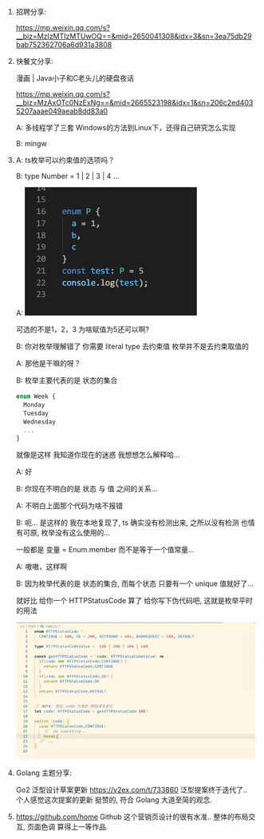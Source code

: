 1. 招聘分享:

   https://mp.weixin.qq.com/s?__biz=MzIzMTIzMTUwOQ==&mid=2650041308&idx=3&sn=3ea75db29bab752362706a6d931a3808

2. 快餐文分享:

   漫画 | Java小子和C老头儿的硬盘夜话

   https://mp.weixin.qq.com/s?__biz=MzAxOTc0NzExNg==&mid=2665523198&idx=1&sn=206c2ed4035207aaae049aeab8dd83a0

   A: 多线程学了三套 Windows的方法到Linux下，还得自己研究怎么实现

   B: mingw

3. A: ts枚举可以约束值的选项吗？

   B: type Number = 1 | 2 | 3 | 4 ...

   A: ![image-20201209182027303](docs/image-20201209182027303.png)

   可选的不是1，2，3 为啥赋值为5还可以啊?

   B: 你对枚举理解错了 你需要 literal type 去约束值 枚举并不是去约束取值的

   A: 那他是干嘛的呀？ 

   B: 枚举主要代表的是 状态的集合

   ```ts
   enum Week {
     Monday 
     Tuesday 
     Wednesday 
     ...
   }
   ```

   就像是这样 我知道你现在的迷惑 我想想怎么解释哈...

   A: 好 

   B: 你现在不明白的是 状态 与 值 之间的关系...

   A: 不明白上面那个代码为啥不报错

   B: 呃... 是这样的 我在本地复现了, ts 确实没有检测出来, 之所以没有检测 也情有可原, 枚举没有这么使用的...

   一般都是 变量 = Enum.member 而不是等于一个值常量...

   A: 嗷嗷，这样啊

   B: 因为枚举代表的是 状态的集合, 而每个状态 只要有一个 unique 值就好了...

   就好比 给你一个 HTTPStatusCode 算了 给你写下伪代码吧, 这就是枚举平时的用法

   ![image-20201209182208807](docs/image-20201209182208807.png)

4. Golang 主题分享:

   Go2 泛型设计草案更新
   https://v2ex.com/t/733860
   泛型提案终于迭代了.. 
   个人感觉这次提案的更新 挺赞的, 符合 Golang 大道至简的观念.

5. https://github.com/home 
   Github 这个营销页设计的很有水准.. 整体的布局交互, 页面色调 算得上一等作品.

